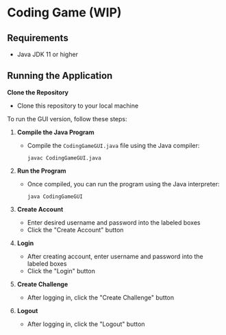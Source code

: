# Coding Game (WIP)

## Requirements

- Java JDK 11 or higher

## Running the Application

**Clone the Repository**
   - Clone this repository to your local machine

To run the GUI version, follow these steps:

1. **Compile the Java Program**
   - Compile the `CodingGameGUI.java` file using the Java compiler:
     ```
     javac CodingGameGUI.java
     ```

2. **Run the Program**
   - Once compiled, you can run the program using the Java interpreter:
     ```
     java CodingGameGUI
     ```

3. **Create Account**
   - Enter desired username and password into the labeled boxes
   - Click the "Create Account" button
  
4. **Login**
   - After creating account, enter username and password into the labeled boxes
   - Click the "Login" button
  
5. **Create Challenge**
   - After logging in, click the "Create Challenge" button

6. **Logout**
   - After logging in, click the "Logout" button


